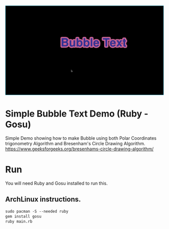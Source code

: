 ![Screenshot](../screenshot.png)

# Simple Bubble Text Demo (Ruby - Gosu)
Simple Demo showing how to make Bubble using both Polar Coordinates trigonometry Algorithm and Bresenham's Circle Drawing Algorithm. https://www.geeksforgeeks.org/bresenhams-circle-drawing-algorithm/

# Run
You will need Ruby and Gosu installed to run this.

## ArchLinux instructions.

    sudo pacman -S --needed ruby
    gem install gosu
    ruby main.rb
